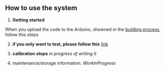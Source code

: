 ## How to use the system

  1. __Getting started__

  When you upload the code to the Arduino, showned in the [building process](https://github.com/FOSH-following-demand/thermostatic-water-bath/blob/master/documentation/building/README.md), follow this steps

  2. __if you only want to test, please follow this__ [link](https://github.com/FOSH-following-demand/thermostatic-water-bath/tree/master/hardware/testing)

  3. __calibration steps__ _in progress of writing it_


  4. maintenance/storage information. _WorkInProgress_
